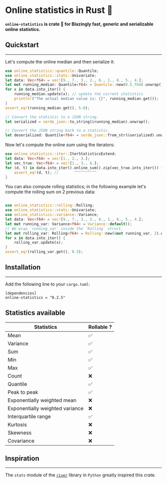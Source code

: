 # Online statistics in Rust 🦀 

**`online-statistics` is crate 🦀 for Blazingly fast, generic and serializable online statistics.**

## Quickstart
---------
Let's compute the online median and then serialize it:
```rust
use online_statistics::quantile::Quantile;
use online_statistics::stats::Univariate;
let data: Vec<f64> = vec![9., 7., 3., 2., 6., 1., 8., 5., 4.];
let mut running_median: Quantile<f64> = Quantile::new(0.5_f64).unwrap();
for x in data.into_iter() {
    running_median.update(x); // update the current statistics
    println!("The actual median value is: {}", running_median.get());
}
assert_eq!(running_median.get(), 5.0);

// Convert the statistic to a JSON string.
let serialized = serde_json::to_string(&running_median).unwrap();

// Convert the JSON string back to a statistic.
let deserialized: Quantile<f64> = serde_json::from_str(&serialized).unwrap();

```
Now let's compute the online sum using the iterators:
```rust
use online_statistics::iter::IterStatisticsExtend;
let data: Vec<f64> = vec![1., 2., 3.];
let vec_true: Vec<f64> = vec![1., 3., 6.];
for (d, t) in data.into_iter().online_sum().zip(vec_true.into_iter()) {
    assert_eq!(d, t); //       ^^^^^^^^^^
}
```

You can also compute rolling statistics; in the following example let's compute the rolling sum on 2 previous data: 
```rust

use online_statistics::rolling::Rolling;
use online_statistics::stats::Univariate;
use online_statistics::variance::Variance;
let data: Vec<f64> = vec![9., 7., 3., 2., 6., 1., 8., 5., 4.];
let mut running_var: Variance<f64> = Variance::default();
// We wrap `running_var` inside the `Rolling` struct.
let mut rolling_var: Rolling<f64> = Rolling::new(&mut running_var, 2).unwrap();
for x in data.into_iter() {
    rolling_var.update(x);
}
assert_eq!(rolling_var.get(), 0.5);
```

## Installation
---------
Add the following line to your `cargo.toml`:
```
[dependencies]
online-statistics = "0.2.5"
```

## Statistics available
| Statistics                      	| Rollable ?|
|---------------------------------	|----------	|
| Mean                            	| ✅        	|
| Variance                        	| ✅        	|
| Sum                             	| ✅        	|
| Min                             	| ✅        	|
| Max                             	| ✅        	|
| Count                           	| ❌        	|
| Quantile                        	| ✅        	|
| Peak to peak                    	| ✅        	|
| Exponentially weighted mean     	| ❌        	|
| Exponentially weighted variance 	| ❌        	|
| Interquartile range             	| ✅        	|
| Kurtosis                        	| ❌        	|
| Skewness                        	| ❌        	|
| Covariance                      	| ❌        	|

## Inspiration
---------
The `stats` module of the [`river`](https://github.com/online-ml/river) library in `Python` greatly inspired this crate. 
